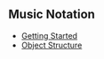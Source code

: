 Music Notation
--------------
- [Getting Started](./getting-started.md)
- [Object Structure](./object-structure.md)
